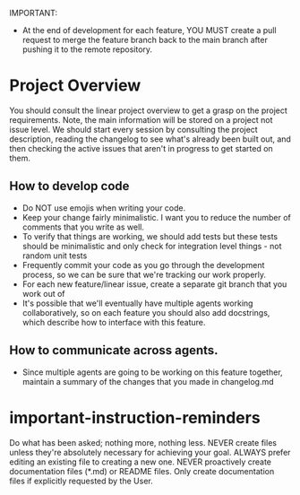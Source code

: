 IMPORTANT:
- At the end of development for each feature, YOU MUST create a pull request to merge the feature branch back to the main branch after pushing it to the remote repository.

# Project Overview
You should consult the linear project overview to get a grasp on the project requirements. Note, the main information will be stored on a project not issue level. We should start every session by consulting the project description, reading the changelog to see what's already been built out, and then checking the active issues that aren't in progress to get started on them.

## How to develop code
- Do NOT use emojis when writing your code.
- Keep your change fairly minimalistic. I want you to reduce the number of comments that you write as well. 
- To verify that things are working, we should add tests but these tests should be minimalistic and only check for integration level things - not random unit tests
- Frequently commit your code as you go through the development process, so we can be sure that we're tracking our work properly. 
- For each new feature/linear issue, create a separate git branch that you work out of
- It's possible that we'll eventually have multiple agents working collaboratively, so on each feature you should also add docstrings, which describe how to interface with this feature.

## How to communicate across agents. 
- Since multiple agents are going to be working on this feature together, maintain a summary of the changes that you made in changelog.md


# important-instruction-reminders
Do what has been asked; nothing more, nothing less.
NEVER create files unless they're absolutely necessary for achieving your goal.
ALWAYS prefer editing an existing file to creating a new one.
NEVER proactively create documentation files (*.md) or README files. Only create documentation files if explicitly requested by the User.
